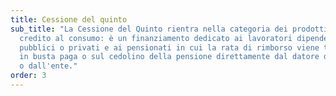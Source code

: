 ```yaml
---
title: Cessione del quinto
sub_title: "La Cessione del Quinto rientra nella categoria dei prodotti del
  credito al consumo: è un finanziamento dedicato ai lavoratori dipendenti
  pubblici o privati e ai pensionati in cui la rata di rimborso viene trattenuta
  in busta paga o sul cedolino della pensione direttamente dal datore di lavoro
  o dall'ente."
order: 3
---
```

